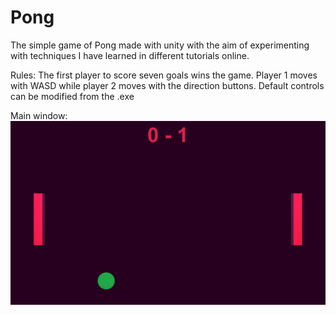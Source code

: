 # Pong
The simple game of Pong made with unity with the aim of experimenting with techniques I have learned in different tutorials online.

Rules:
The first player to score seven goals wins the game. 
Player 1 moves with WASD while player 2 moves with the direction buttons. 
Default controls can be modified from the .exe

Main window: 
![Main screen of the pong](https://github.com/marcbove/Pong/blob/master/main_screen.PNG)
